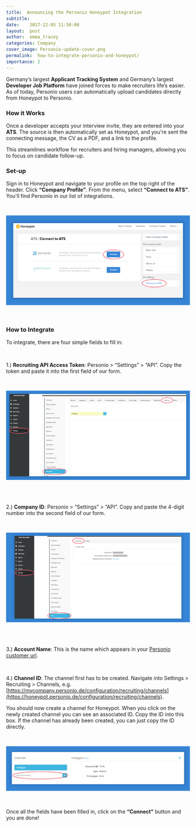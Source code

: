 ```yaml
---
title:  Announcing the Personio Honeypot Integration 
subtitle:
date:    2017-12-05 11:50:00
layout:  post
author:  emma_tracey
categories: Company
cover_image: Personio-update-cover.png
permalink:  how-to-integrate-personio-and-honeypot/
importance: 2
---
```


Germany’s largest **Applicant Tracking System** and Germany’s largest **Developer Job Platform** have joined forces to make recruiters life’s easier. As of today, Personio users can automatically upload candidates directly from Honeypot to Personio. 

<!--more--> 

### How it Works

Once a developer accepts your interview invite, they are entered into your **ATS**. The source is then automatically set as Honeypot, and you're sent the connecting message, the CV as a PDF, and a link to the profile.

This streamlines workflow for recruiters and hiring managers, allowing you to focus on candidate follow-up. 

### Set-up

Sign in to Honeypot and navigate to your profile on the top right of the header. Click **“Company Profile”**. From the menu, select **“Connect to ATS”**. You'll find Personio in our list of integrations.

<br>

![Connect to ATS](/assets/images/Personio-screenshot-1.png)

<br>

### How to Integrate

To integrate, there are four simple fields to fill in: 

<br>

1.) **Recruiting API Access Token**: Personio > “Settings” > “API”. Copy the token and paste it into the first field of our form. 

<br>

![Recruiting API Access Token](/assets/images/Personio-screenshot-22.png)

<br><br>

2.) **Company ID**:  Personio > “Settings” > “API”. Copy and paste the 4-digit number into the second field of our form. 

<br>

![Company ID](/assets/images/Personio-screenshot-4.png)

<br><br>

3.) **Account Name**: This is the name which appears in your [Personio customer url](https://acme.personio.de/).

<br>

4.) **Channel ID**: The channel first has to be created. Navigate into Settings > Recruiting > Channels, e.g. [https://mycompany.personio.de/configuration/recruiting/channels](https://honeypot.personio.de/configuration/recruiting/channels). 

You should now create a channel for Honeypot. When you click on the newly created channel you can see an associated ID. Copy the ID into this box. If the channel has already been created, you can just copy the ID directly. 

<br>

![Channel ID](/assets/images/Personio-screenshot-5.png)

<br>

Once all the fields have been filled in,  click on the **“Connect”** button and you are done! 
